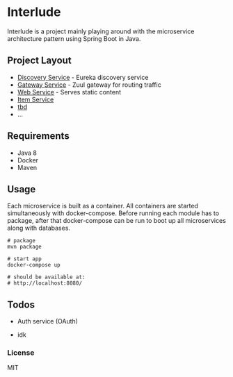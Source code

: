 # Interlude
Interlude is a project mainly playing around with the microservice architecture pattern using Spring Boot in Java.

## Project Layout
* [Discovery Service](https://github.com/august-norkko/interlude/tree/master/eureka) - Eureka discovery service
* [Gateway Service](https://github.com/august-norkko/interlude/tree/master/zuul) - Zuul gateway for routing traffic
* [Web Service]() - Serves static content
* [Item Service](https://github.com/august-norkko/interlude/tree/master/item-service) 
* [tbd](https://github.com/august-norkko/interlude/tree/master/tbd) 
* ...

## Requirements
* Java 8
* Docker
* Maven

## Usage
Each microservice is built as a container. All containers are started simultaneously with docker-compose.
Before running each module has to package, after that docker-compose can be run to boot up all microservices along with databases.

```
# package
mvn package

# start app
docker-compose up

# should be available at:
# http://localhost:8080/
```

## Todos
* Auth service (OAuth)

* idk

### License
MIT